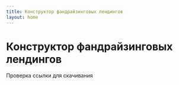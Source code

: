 ```yaml
---
title: Конструктор фандрайзинговых лендингов
layout: home
---
```

# Конструктор фандрайзинговых лендингов

Проверка ссылки для скачивания

[скачать]: https://github.com/foralienbureau/fundconst/releases/download/v.0.0.2/fcon.zip
